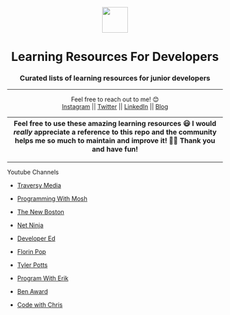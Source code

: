 <div align="center">
  <img height="60" src="https://images.unsplash.com/photo-1434030216411-0b793f4b4173?ixid=MXwxMjA3fDB8MHxwaG90by1wYWdlfHx8fGVufDB8fHw%3D&ixlib=rb-1.2.1&auto=format&fit=crop&w=1350&q=80">
  <h1>Learning Resources For Developers</h1>

  <h3>Curated lists of learning resources for junior developers</h3>

---

Feel free to reach out to me! 😊 <br />
<a href="https://www.instagram.com/amjohnphilip">Instagram</a> || <a href="https://www.twitter.com/amjohnphilip">Twitter</a> || <a href="https://www.linkedin.com/in/amjohnphilip">LinkedIn</a> || <a href="http://portfolio-blogsite.netlify.app/">Blog</a>
</div>

| Feel free to use these amazing learning resources 😃  I would _really_ appreciate a reference to this repo and the community helps me so much to maintain and improve it! 💪🏼 Thank you and have fun!   |
|---|


---










Youtube Channels


 - [Traversy Media ](https://www.youtube.com/channel/UC29ju8bIPH5as8OGnQzwJyA)
  

 - [Programming With Mosh](https://www.youtube.com/user/programmingwithmosh)
  

 - [The New Boston](https://www.youtube.com/user/thenewboston)
  

 - [Net Ninja](https://www.youtube.com/channel/UCW5YeuERMmlnqo4oq8vwUpg)
  

 - [Developer Ed](https://www.youtube.com/channel/UClb90NQQcskPUGDIXsQEz5Q)


 - [Florin Pop](https://www.youtube.com/channel/UCeU-1X402kT-JlLdAitxSMA)
  
  
- [Tyler Potts](https://www.youtube.com/channel/UCBBGM84ZOs7z5jpTQAaZ_Hg)
  

- [Program With Erik](https://www.youtube.com/channel/UCshZ3rdoCLjDYuTR_RBubzw)


- [Ben Award](https://www.youtube.com/user/99baddawg)


- [Code with Chris](https://www.youtube.com/channel/UCshZ3rdoCLjDYuTR_RBubzw)





